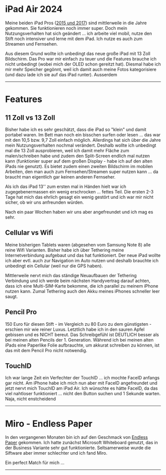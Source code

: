 # iPad Air 2024

Meine beiden iPad Pros ([2015 und 2017](ipadPro-2015.md)) sind mittlerweile in die Jahre gekommen. Sie funktionieren noch immer super. Doch mein Nutzungsverhalten hat sich geändert ... ich arbeite viel mobil, nutze den Stift noch intensiver und lerne mit dem iPad. Ich nutze es auch zum Streamen und Fernsehen.

Aus diesem Grund wollte ich unbedingt das neue große iPad mit 13 Zoll Bildschirm. Das Pro war mir einfach zu teuer und die Features brauche ich nicht unbedingt (wobei mich der OLED schon gereitzt hat). Diesmal habe ich mir mehr Speicher gegönnt, weil ich damit auch meine Fotos kategorisiere (und dazu lade ich sie auf das iPad runter). Ausserdem

---

# Features

## 11 Zoll vs 13 Zoll

Bisher habe ich es sehr geschätzt, dass die iPad so "klein" und damit portabel waren. Im Bett man noch ein bisschen surfen oder lesen ... das war mit den 10,5 bzw. 9,7 Zoll einfach möglich. Allerdings hat sich über die Jahre mein Nutzungsverhalten nochmal verändert. Deshalb wollte ich unbedingt mal die 13 Zoll ausprobieren, weil ich damit mehr Fläche zum malen/schreiben habe und zudem den Split-Screen endlich mal nutzen kann (funktionier super auf dem großen Display - habe ich auf den alten iPads nie genutzt). Es bietet zudem einen zweiten Bildschirm im mobilen Arbeiten, den man auch zum Fernsehen/Streamen super nutzen kann ... da braucht man eigentlich gar keinen anderen Fernseher.

Als ich das iPad 13'' zum ersten mal in Händen hielt war ich zugegebenermassen ein wenig erschrocken ... fettes Teil. Die ersten 2-3 Tage hat mich das ehrlich gesagt ein wenig gestört und ich war mir nicht sicher, ob wir uns anfreunden würden.

Nach ein paar Wochen haben wir uns aber angefreundet und ich mag es sehr.

## Cellular vs Wifi

Meine bisherigen Tablets waren (abgesehen vom Samsung Note 8) alle reine Wifi Varianten. Bisher habe ich über Tethering meine Internetverbindung aufgebaut und das hat funktioniert. Der neue iPad wollte ich aber evtl. auch zur Navigation im Auto nutzen und deshalb brauchte ich unbedingt ein Cellular (weil nur die GPS haben).

Mittlerweile nervt mich das ständige Neuaufbauen der Tethering Verbindung und ich werde beim nächsten Handyvertrag darauf achten, dass ich eine Multi-SIM-Karte bekomme, die ich parallel zu meinem iPhone nutzen kann. Zumal Tethering auch den Akku meines iPhones schneller leer saugt.

## Pencil Pro

150 Euro für diesen Stift - im Vergleich zu 80 Euro zu dem günstigsten - erschien mir wie reiner Luxus. Letztlich habe ich in den sauren Apfel gebissen und es NICHT bereut. Das Schreibgefühl ist DEUTLICH besser als bei meinen alten Pencils der 1. Generation. Während ich bei meinen alten iPads eine Paperlike Folie aufbrauchte, um akkurat schreiben zu können, ist das mit dem Pencil Pro nicht notwendig.

## TouchID

Ich war lange Zeit ein Verfechter der TouchID ... ich mochte FaceID anfangs gar nicht. Am iPhone habe ich mich nun aber mit FaceID angefreundet und jetzt nervt mich TouchID am iPad Air. Ich wünschte es hätte FaceID, da das viel nahtloser funktioniert ... nicht den Button suchen und 1 Sekunde warten. Naja, nicht enstcheidend

---

# Miro - Endless Paper

In den vergangenen Monaten bin ich auf den Geschmack von [Endless Paper](endless-paper.md) gekommen. Ich hatte zunächst Microsoft Whiteboard genutzt, das in der Business Variante sehr gut funktionierte. Seltsamerweise wurde die Siftware aber immer schlechter und ich fand Miro.

Ein perfect Match für mich ...

---

